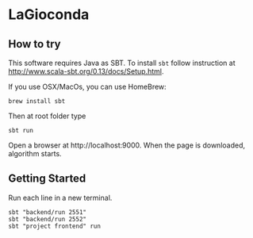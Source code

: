 # LaGioconda

## How to try

This software requires Java as SBT. To install `sbt` follow instruction at http://www.scala-sbt.org/0.13/docs/Setup.html.

If you use OSX/MacOs, you can use HomeBrew:

```brew install sbt```

Then at root folder type

```sbt run```

Open a browser at http://localhost:9000. When the page is downloaded, algorithm starts.


## Getting Started

Run each line in a new terminal.

```
sbt "backend/run 2551"
sbt "backend/run 2552"
sbt "project frontend" run
